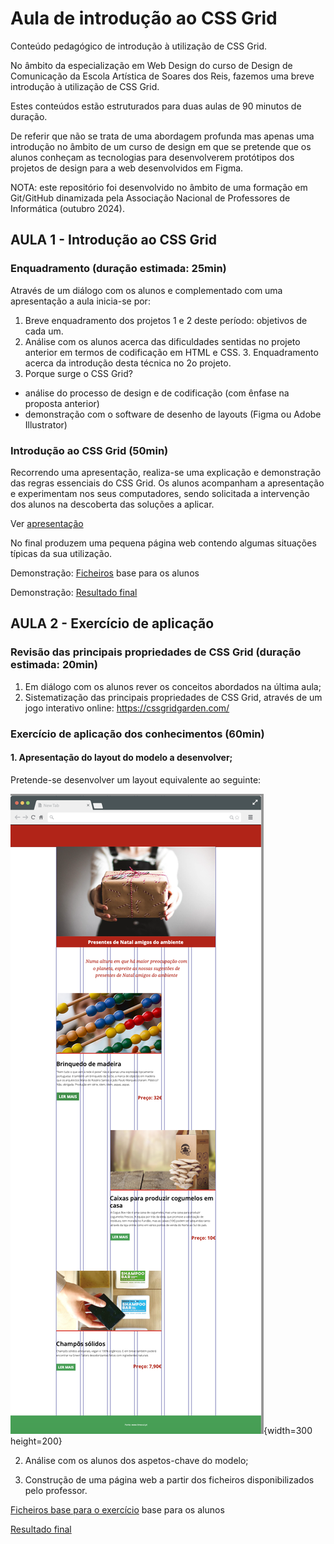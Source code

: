 # Aula de introdução ao CSS Grid

Conteúdo pedagógico de introdução à utilização de CSS Grid.

No âmbito da especialização em Web Design do curso de Design de Comunicação da Escola Artística de Soares dos Reis, fazemos uma breve introdução à utilização de CSS Grid.

Estes conteúdos estão estruturados para duas aulas de 90 minutos de duração.

De referir que não se trata de uma abordagem profunda mas apenas uma introdução no âmbito de um curso de design em que se pretende que os alunos conheçam as tecnologias para desenvolverem protótipos dos projetos de design para a web desenvolvidos em Figma.

NOTA: este repositório foi desenvolvido no âmbito de uma formação em Git/GitHub dinamizada pela Associação Nacional de Professores de Informática (outubro 2024).


## AULA 1 - Introdução ao CSS Grid

### Enquadramento (duração estimada: 25min)

Através de um diálogo com os alunos e complementado com uma apresentação a aula inicia-se por:

1. Breve enquadramento dos projetos 1 e 2 deste período: objetivos de cada um.
2. Análise com os alunos acerca das dificuldades sentidas no projeto anterior em termos de codificação em HTML e CSS. 3. Enquadramento acerca da introdução desta técnica no 2o projeto.
4. Porque surge o CSS Grid?
- análise do processo de design e de codificação (com ênfase na proposta anterior) 
- demonstração com o software de desenho de layouts (Figma ou Adobe Illustrator)

### Introdução ao CSS Grid (50min)

Recorrendo uma apresentação, realiza-se uma explicação e demonstração das regras essenciais do CSS Grid. Os alunos acompanham a apresentação e experimentam nos seus computadores, sendo solicitada a intervenção dos alunos na descoberta das soluções a aplicar. 

Ver [apresentação](aula_1/apresentacao/index.html)

No final produzem uma pequena página web contendo algumas situações típicas da sua utilização.

Demonstração: [Ficheiros](aula_1/exercicio_demo_alunos.zip) base para os alunos 

Demonstração: [Resultado final](aula_1/exercicio_demo_final_prof/)



## AULA 2 - Exercício de aplicação

### Revisão das principais propriedades de CSS Grid (duração estimada: 20min)
1. Em diálogo com os alunos rever os conceitos abordados na última aula;
2. Sistematização das principais propriedades de CSS Grid, através de um jogo interativo online:
https://cssgridgarden.com/


### Exercício de aplicação dos conhecimentos (60min)
#### 1. Apresentação do layout do modelo a desenvolver;

Pretende-se desenvolver um layout equivalente ao seguinte:

![layout a desenvolver](aula_2/apresentacao/imagens_apresenta/layout_final.png){width=300 height=200}

2. Análise com os alunos dos aspetos-chave do modelo;

3. Construção de uma página web a partir dos ficheiros disponibilizados pelo professor.

[Ficheiros base para o exercício](aula_2/exercicio_aplicacao_alunos.zip) base para os alunos 

[Resultado final](aula_2/exercicio_aplicacao_versao_final_prof/)
